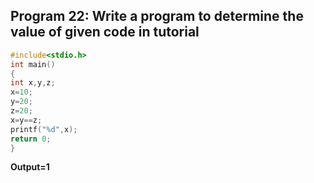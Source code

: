 ## Program 22: Write a program to determine the value of given code in tutorial
```c
#include<stdio.h>
int main()
{
int x,y,z;
x=10;
y=20;
z=20;
x=y==z;
printf("%d",x);
return 0;
}
```
**Output=1**
